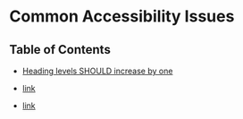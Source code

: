 # Common Accessibility Issues

## Table of Contents

* [Heading levels SHOULD increase by one](https://github.com/department-of-veterans-affairs/va.gov-team/blob/master/platform/accessibility/common-issues/headings-should-increase-by-one.md)

* [link]()

* [link]()
